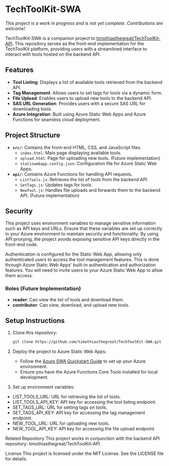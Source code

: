 # TechToolKit-SWA

*This project is a work in progress and is not yet complete. Contributions are welcome!*

TechToolKit-SWA is a companion project to [timothiasthegreat/TechToolKit-API](https://github.com/timothiasthegreat/TechToolKit-API). This repository serves as the front-end implementation for the TechToolKit platform, providing users with a streamlined interface to interact with tools hosted on the backend API.

## Features

- **Tool Listing**: Displays a list of available tools retrieved from the backend API.
- **Tag Management**: Allows users to set tags for tools via a dynamic form.
- **File Upload**: Enables users to upload new tools to the backend API.
- **SAS URL Generation**: Provides users with a secure SAS URL for downloading tools.
- **Azure Integration**: Built using Azure Static Web Apps and Azure Functions for seamless cloud deployment.

## Project Structure

- **`src/`**: Contains the front-end HTML, CSS, and JavaScript files.
  - `index.html`: Main page displaying available tools.
  - `upload.html`: Page for uploading new tools. (Future implementation)
  - `staticwebapp.config.json`: Configuration file for Azure Static Web Apps.
- **`api/`**: Contains Azure Functions for handling API requests.
  - `ListTools.js`: Retrieves the list of tools from the backend API.
  - `SetTags.js`: Updates tags for tools.
  - `NewTool.js`: Handles file uploads and forwards them to the backend API. (Future implementation)

## Security

This project uses environment variables to manage sensitive information such as API keys and URLs. Ensure that these variables are set up correctly in your Azure environment to maintain security and functionality.  By using API proxying, the project avoids exposing sensitive API keys directly in the front-end code.

Authentication is configured for the Static Web App, allowing only authenticated users to access the tool management features. This is done through Azure Static Web Apps' built-in authentication and authorization features.  You will need to invite users to your Azure Static Web App to allow them access.

### Roles (Future Implementation)

- **reader**: Can view the list of tools and download them.
- **contributor**: Can view, download, and upload new tools.

## Setup Instructions

1. Clone this repository:

   ```bash
   git clone https://github.com/timothiasthegreat/TechToolKit-SWA.git
   ```

2. Deploy the project to Azure Static Web Apps:

   - Follow the [Azure SWA Quickstart Guide](https://docs.microsoft.com/en-us/azure/static-web-apps/getting-started?tabs=vanilla-javascript) to set up your Azure environment.
   - Ensure you have the Azure Functions Core Tools installed for local development.

3. Set up environment variables:

- LIST_TOOLS_URL: URL for retrieving the list of tools.
- LIST_TOOLS_API_KEY: API key for accessing the tool listing endpoint.
- SET_TAGS_URL: URL for setting tags on tools.
- SET_TAGS_API_KEY: API key for accessing the tag management endpoint.
- NEW_TOOL_URL: URL for uploading new tools.
- NEW_TOOL_API_KEY: API key for accessing the file upload endpoint.

Related Repository
This project works in conjunction with the backend API repository: timothiasthegreat/TechToolKit-API.

License
This project is licensed under the MIT License. See the LICENSE file for details.
